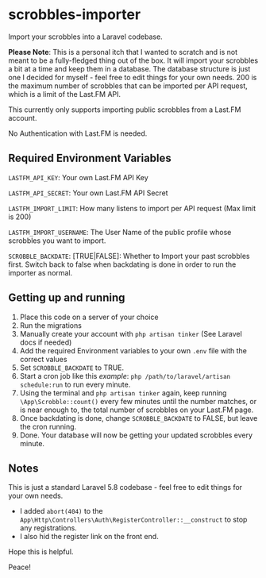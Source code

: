 # scrobbles-importer
Import your scrobbles into a Laravel codebase.

**Please Note**: This is a personal itch that I wanted to scratch and is not meant to be a fully-fledged thing out of the box. It will import your scrobbles a bit at a time and keep them in a database. The database structure is just one I decided for myself - feel free to edit things for your own needs. 200 is the maximum number of scrobbles that can be imported per API request, which is a limit of the Last.FM API.


This currently only supports importing public scrobbles from a Last.FM account.

No Authentication with Last.FM is needed.

## Required Environment Variables
`LASTFM_API_KEY`: Your own Last.FM API Key

`LASTFM_API_SECRET`: Your own Last.FM API Secret

`LASTFM_IMPORT_LIMIT`: How many listens to import per API request (Max limit is 200)

`LASTFM_IMPORT_USERNAME`: The User Name of the public profile whose scrobbles you want to import.

`SCROBBLE_BACKDATE`: [TRUE|FALSE]: Whether to Import your past scrobbles first. Switch back to false when backdating is done in order to run the importer as normal.

## Getting up and running

1. Place this code on a server of your choice
2. Run the migrations
3. Manually create your account with `php artisan tinker` (See Laravel docs if needed)
4. Add the required Environment variables to your own `.env` file with the correct values
5. Set `SCROBBLE_BACKDATE` to TRUE.
6. Start a cron job like this *example*: `php /path/to/laravel/artisan schedule:run` to run every minute.
7. Using the terminal and `php artisan tinker` again, keep running `\App\Scrobble::count()` every few minutes until the number matches, or is near enough to, the total number of scrobbles on your Last.FM page.
8. Once backdating is done, change `SCROBBLE_BACKDATE` to FALSE, but leave the cron running.
9. Done. Your database will now be getting your updated scrobbles every minute.

## Notes

This is just a standard Laravel 5.8 codebase - feel free to edit things for your own needs.

- I added `abort(404)` to the `App\Http\Controllers\Auth\RegisterController::__construct` to stop any registrations.
- I also hid the register link on the front end.

Hope this is helpful.



Peace!
